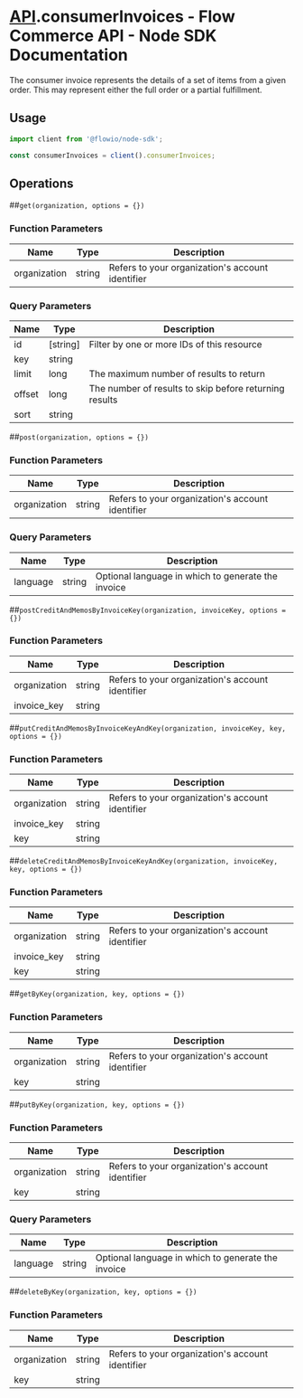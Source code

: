 # [API](README.md).consumerInvoices - Flow Commerce API - Node SDK Documentation

The consumer invoice represents the details of a set of items from a given order. This may represent either the full order or a partial fulfillment.

## Usage

```JavaScript
import client from '@flowio/node-sdk';

const consumerInvoices = client().consumerInvoices;
```

## Operations

##`get(organization, options = {})`

### Function Parameters

| Name  | Type | Description |
| ---- | ---- | ---- |
| organization | string | Refers to your organization&#x27;s account identifier |

### Query Parameters

| Name  | Type | Description |
| ---- | ---- | ---- |
| id | [string] | Filter by one or more IDs of this resource |
| key | string |  |
| limit | long | The maximum number of results to return |
| offset | long | The number of results to skip before returning results |
| sort | string |  |

##`post(organization, options = {})`

### Function Parameters

| Name  | Type | Description |
| ---- | ---- | ---- |
| organization | string | Refers to your organization&#x27;s account identifier |

### Query Parameters

| Name  | Type | Description |
| ---- | ---- | ---- |
| language | string | Optional language in which to generate the invoice |

##`postCreditAndMemosByInvoiceKey(organization, invoiceKey, options = {})`

### Function Parameters

| Name  | Type | Description |
| ---- | ---- | ---- |
| organization | string | Refers to your organization&#x27;s account identifier |
| invoice_key | string |  |


##`putCreditAndMemosByInvoiceKeyAndKey(organization, invoiceKey, key, options = {})`

### Function Parameters

| Name  | Type | Description |
| ---- | ---- | ---- |
| organization | string | Refers to your organization&#x27;s account identifier |
| invoice_key | string |  |
| key | string |  |


##`deleteCreditAndMemosByInvoiceKeyAndKey(organization, invoiceKey, key, options = {})`

### Function Parameters

| Name  | Type | Description |
| ---- | ---- | ---- |
| organization | string | Refers to your organization&#x27;s account identifier |
| invoice_key | string |  |
| key | string |  |


##`getByKey(organization, key, options = {})`

### Function Parameters

| Name  | Type | Description |
| ---- | ---- | ---- |
| organization | string | Refers to your organization&#x27;s account identifier |
| key | string |  |


##`putByKey(organization, key, options = {})`

### Function Parameters

| Name  | Type | Description |
| ---- | ---- | ---- |
| organization | string | Refers to your organization&#x27;s account identifier |
| key | string |  |

### Query Parameters

| Name  | Type | Description |
| ---- | ---- | ---- |
| language | string | Optional language in which to generate the invoice |

##`deleteByKey(organization, key, options = {})`

### Function Parameters

| Name  | Type | Description |
| ---- | ---- | ---- |
| organization | string | Refers to your organization&#x27;s account identifier |
| key | string |  |


